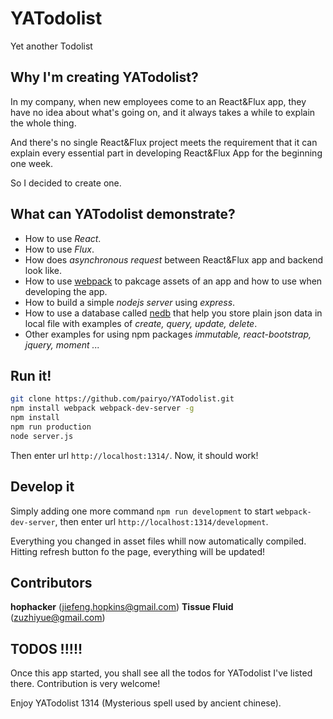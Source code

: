 # YATodolist

Yet another Todolist

## Why I'm creating YATodolist?

In my company, when new employees come to an React&Flux app, they have no idea about what's going on, and it always takes a while to explain the whole thing.

And there's no single React&Flux project meets the requirement that it can explain every essential part in developing React&Flux App for the beginning one week.

So I decided to create one.

## What can YATodolist demonstrate?
* How to use *React*.
* How to use *Flux*.
* How does *asynchronous request* between React&Flux app and backend look like.
* How to use [webpack](http://webpack.github.io/) to pakcage assets of an app and how to use when developing the app.
* How to build a simple *nodejs server* using *express*.
* How to use a database called [nedb](https://github.com/louischatriot/nedb) that help you store plain json data in local file with examples of *create, query, update, delete*.
* Other examples for using npm packages *immutable, react-bootstrap, jquery, moment ...*

## Run it!

```bash
git clone https://github.com/pairyo/YATodolist.git
npm install webpack webpack-dev-server -g
npm install
npm run production
node server.js
```
Then enter url `http://localhost:1314/`. Now, it should work!

## Develop it
Simply adding one more command `npm run development` to start `webpack-dev-server`, then enter url `http://localhost:1314/development`.

Everything you changed in asset files whill now automatically compiled. Hitting refresh button fo the page, everything will be updated!

## Contributors
**hophacker** (jiefeng.hopkins@gmail.com)
**Tissue Fluid** (zuzhiyue@gmail.com)

## TODOS !!!!!
Once this app started, you shall see all the todos for YATodolist I've listed there.
Contribution is very welcome!

Enjoy YATodolist 1314 (Mysterious spell used by ancient chinese).

